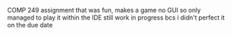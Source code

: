 COMP 249 assignment that was fun, makes a game
no GUI so only managed to play it within the IDE
still work in progress bcs i didn't perfect it on the due date
